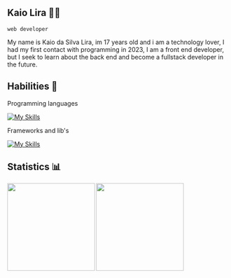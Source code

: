 ## Kaio Lira 🧑‍💻
``web developer``

My name is Kaio da Silva Lira, im 17 years old and i am a technology lover, I had my first contact with programming in 2023, I am a front end developer, but I seek to learn about the back end and become a fullstack developer in the future.

## Habilities 💾

Programming languages

[![My Skills](https://skillicons.dev/icons?i=cpp,js,ts&theme=dark)](https://skillicons.dev)

Frameworks and lib's

[![My Skills](https://skillicons.dev/icons?i=react,svelte,jquery,styledcomponents,nodejs&theme=dark)](https://skillicons.dev)

## Statistics 📊

<img align="left" height="200" src="https://github-readme-stats.vercel.app/api?username=kaioliravs&show_icons=true&theme=github_dark_dimmed&include_all_commits=true" />
<img align="left" height="200" src="https://github-readme-stats.vercel.app/api/top-langs/?username=kaioliravs&layout=compact&theme=github_dark_dimmed" />
